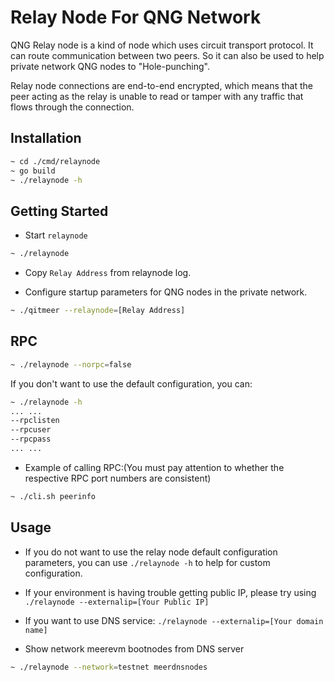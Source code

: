# Relay Node For QNG Network

QNG Relay node is a kind of node which uses circuit transport protocol. 
It can route communication between two peers. So it can also be used to help 
private network QNG nodes to "Hole-punching".


Relay node connections are end-to-end encrypted, which means that the peer acting as the relay is unable to read or tamper with any traffic that flows through the connection.


## Installation
```bash
~ cd ./cmd/relaynode
~ go build
~ ./relaynode -h
```
## Getting Started

* Start `relaynode`
```bash
~ ./relaynode
```

* Copy `Relay Address` from relaynode log.

* Configure startup parameters for QNG nodes in the private network.
```bash
~ ./qitmeer --relaynode=[Relay Address]
```

## RPC

```bash
~ ./relaynode --norpc=false
```

If you don't want to use the default configuration, you can:
```bash
~ ./relaynode -h
... ...
--rpclisten
--rpcuser
--rpcpass
... ...

```

* Example of calling RPC:(You must pay attention to whether the respective RPC port numbers are consistent)
```bash
~ ./cli.sh peerinfo
```
## Usage

* If you do not want to use the relay node default configuration parameters, you can use `./relaynode -h` to help for custom configuration.

* If your environment is having trouble getting public IP, please try using `./relaynode --externalip=[Your Public IP]`

* If you want to use DNS service: `./relaynode --externalip=[Your domain name]`


* Show network meerevm bootnodes from DNS server 
```bash
~ ./relaynode --network=testnet meerdnsnodes
```